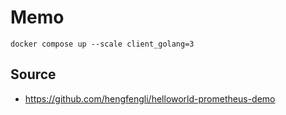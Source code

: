 # Memo

```
docker compose up --scale client_golang=3
```

## Source

* https://github.com/hengfengli/helloworld-prometheus-demo